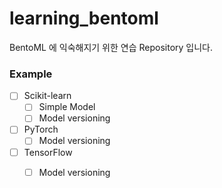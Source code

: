 # learning_bentoml

BentoML 에 익숙해지기 위한 연습 Repository 입니다. 

### Example
- [ ] Scikit-learn
    - [ ] Simple Model
    - [ ] Model versioning
- [ ] PyTorch
    - [ ] Model versioning
- [ ] TensorFlow
    - [ ] Model versioning


